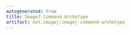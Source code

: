 ```yaml
---
autogenerated: true
title: ImageJ Command Archetype
artifact: net.imagej:imagej-command-archetype
---
```


 
